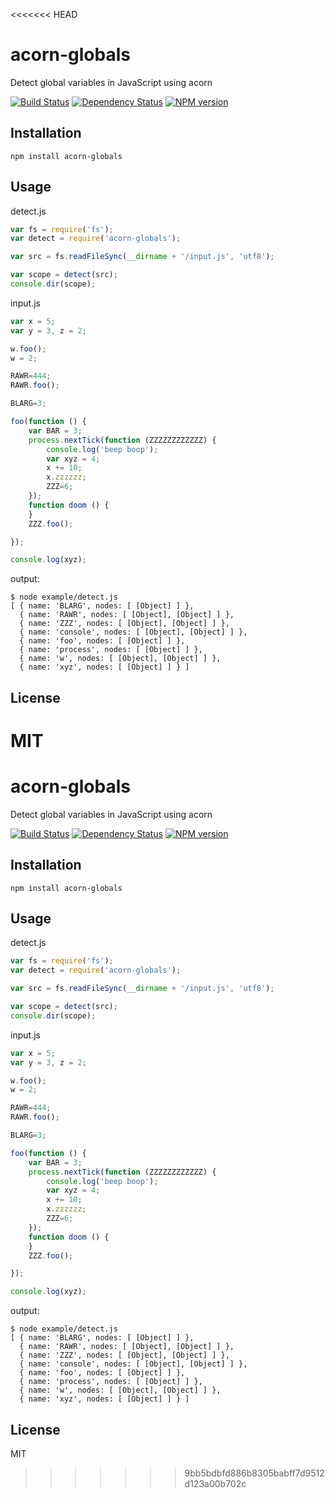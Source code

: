 <<<<<<< HEAD
# acorn-globals

Detect global variables in JavaScript using acorn

[![Build Status](https://img.shields.io/travis/ForbesLindesay/acorn-globals/master.svg)](https://travis-ci.org/ForbesLindesay/acorn-globals)
[![Dependency Status](https://img.shields.io/gemnasium/ForbesLindesay/acorn-globals.svg)](https://gemnasium.com/ForbesLindesay/acorn-globals)
[![NPM version](https://img.shields.io/npm/v/acorn-globals.svg)](https://www.npmjs.org/package/acorn-globals)

## Installation

    npm install acorn-globals

## Usage

detect.js

```js
var fs = require('fs');
var detect = require('acorn-globals');

var src = fs.readFileSync(__dirname + '/input.js', 'utf8');

var scope = detect(src);
console.dir(scope);
```

input.js

```js
var x = 5;
var y = 3, z = 2;

w.foo();
w = 2;

RAWR=444;
RAWR.foo();

BLARG=3;

foo(function () {
    var BAR = 3;
    process.nextTick(function (ZZZZZZZZZZZZ) {
        console.log('beep boop');
        var xyz = 4;
        x += 10;
        x.zzzzzz;
        ZZZ=6;
    });
    function doom () {
    }
    ZZZ.foo();

});

console.log(xyz);
```

output:

```
$ node example/detect.js
[ { name: 'BLARG', nodes: [ [Object] ] },
  { name: 'RAWR', nodes: [ [Object], [Object] ] },
  { name: 'ZZZ', nodes: [ [Object], [Object] ] },
  { name: 'console', nodes: [ [Object], [Object] ] },
  { name: 'foo', nodes: [ [Object] ] },
  { name: 'process', nodes: [ [Object] ] },
  { name: 'w', nodes: [ [Object], [Object] ] },
  { name: 'xyz', nodes: [ [Object] ] } ]
```


## License

  MIT
=======
# acorn-globals

Detect global variables in JavaScript using acorn

[![Build Status](https://img.shields.io/travis/ForbesLindesay/acorn-globals/master.svg)](https://travis-ci.org/ForbesLindesay/acorn-globals)
[![Dependency Status](https://img.shields.io/gemnasium/ForbesLindesay/acorn-globals.svg)](https://gemnasium.com/ForbesLindesay/acorn-globals)
[![NPM version](https://img.shields.io/npm/v/acorn-globals.svg)](https://www.npmjs.org/package/acorn-globals)

## Installation

    npm install acorn-globals

## Usage

detect.js

```js
var fs = require('fs');
var detect = require('acorn-globals');

var src = fs.readFileSync(__dirname + '/input.js', 'utf8');

var scope = detect(src);
console.dir(scope);
```

input.js

```js
var x = 5;
var y = 3, z = 2;

w.foo();
w = 2;

RAWR=444;
RAWR.foo();

BLARG=3;

foo(function () {
    var BAR = 3;
    process.nextTick(function (ZZZZZZZZZZZZ) {
        console.log('beep boop');
        var xyz = 4;
        x += 10;
        x.zzzzzz;
        ZZZ=6;
    });
    function doom () {
    }
    ZZZ.foo();

});

console.log(xyz);
```

output:

```
$ node example/detect.js
[ { name: 'BLARG', nodes: [ [Object] ] },
  { name: 'RAWR', nodes: [ [Object], [Object] ] },
  { name: 'ZZZ', nodes: [ [Object], [Object] ] },
  { name: 'console', nodes: [ [Object], [Object] ] },
  { name: 'foo', nodes: [ [Object] ] },
  { name: 'process', nodes: [ [Object] ] },
  { name: 'w', nodes: [ [Object], [Object] ] },
  { name: 'xyz', nodes: [ [Object] ] } ]
```


## License

  MIT
>>>>>>> 9bb5bdbfd886b8305babff7d9512d123a00b702c
